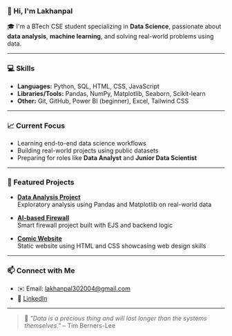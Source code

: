 ### 👋 Hi, I'm Lakhanpal

🎓 I'm a BTech CSE student specializing in **Data Science**, passionate about **data analysis**, **machine learning**, and solving real-world problems using data.

---

### 💻 Skills
- **Languages:** Python, SQL, HTML, CSS, JavaScript
- **Libraries/Tools:** Pandas, NumPy, Matplotlib, Seaborn, Scikit-learn
- **Other:** Git, GitHub, Power BI (beginner), Excel, Tailwind CSS

---

### 📈 Current Focus
- Learning end-to-end data science workflows
- Building real-world projects using public datasets
- Preparing for roles like **Data Analyst** and **Junior Data Scientist**

---

### 📂 Featured Projects
- **[Data Analysis Project](https://github.com/lakhanpal-learns/data-analysis-project)**  
  Exploratory analysis using Pandas and Matplotlib on real-world data

- **[AI-based Firewall](https://github.com/lakhanpal-learns/AI-based-Firewall)**  
  Smart firewall project built with EJS and backend logic

- **[Comic Website](https://github.com/lakhanpal-learns/comic-web)**  
  Static website using HTML and CSS showcasing web design skills
  
---

### 📫 Connect with Me
- ✉️ Email: lakhanpal302004@gmail.com  
- 🔗 [LinkedIn](https://www.linkedin.com/in/your-linkedin-username)

---

> 🧠 *"Data is a precious thing and will last longer than the systems themselves."* – Tim Berners-Lee

